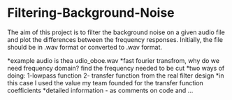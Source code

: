 # Filtering-Background-Noise
The aim of this project is to filter the background noise on a given audio file and plot the differences between the frequency responses. Initially, the file should be in .wav format or converted to .wav format. 

*example audio is thea udio_oboe.wav
*fast fourier transfrom, why do we need frequency domain? find the frequency needed to be cut
*two ways of doing: 1-lowpass function 2- transfer function from the real filter design
*in this case I used the value my team founded for the transfer function coefficients
*detailed information - as comments on code and ...

